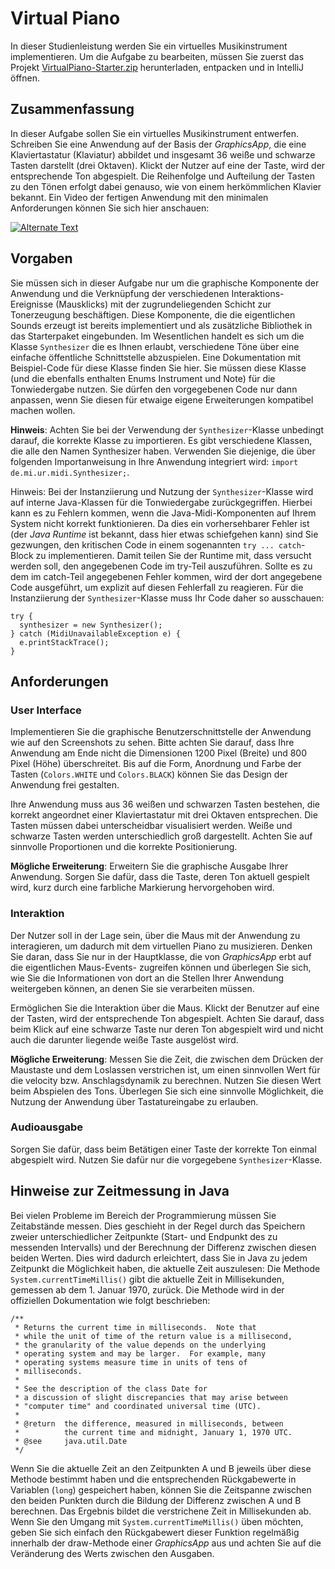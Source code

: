 # Virtual Piano

In dieser Studienleistung werden Sie ein virtuelles Musikinstrument implementieren. Um die Aufgabe zu bearbeiten, müssen
Sie zuerst das
Projekt [VirtualPiano-Starter.zip](https://github.com/alexanderbazo/VirtualPiano/archive/refs/heads/master.zip)
herunterladen, entpacken und in IntelliJ öffnen.

## Zusammenfassung

In dieser Aufgabe sollen Sie ein virtuelles Musikinstrument entwerfen. Schreiben Sie eine Anwendung auf der Basis der
*GraphicsApp*, die eine Klaviertastatur (Klaviatur) abbildet und insgesamt 36 weiße und schwarze Tasten darstellt (drei
Oktaven). Klickt der Nutzer auf eine der Taste, wird der entsprechende Ton abgespielt. Die Reihenfolge und Aufteilung
der Tasten zu den Tönen erfolgt dabei genauso, wie von einem herkömmlichen Klavier bekannt. Ein Video der fertigen
Anwendung mit den minimalen Anforderungen können Sie sich hier anschauen:

[![Alternate Text]({https://files.mi.ur.de/f/a9c555fb16e3491193d5/?dl=1})]({https://files.mi.ur.de/f/45eeb8e039e241888951/?dl=1} "Video des Virtual-Piano")

## Vorgaben

Sie müssen sich in dieser Aufgabe nur um die graphische Komponente der Anwendung und die Verknüpfung der verschiedenen
Interaktions-Ereignisse (Mausklicks) mit der zugrundeliegenden Schicht zur Tonerzeugung beschäftigen. Diese Komponente,
die die eigentlichen Sounds erzeugt ist bereits implementiert und als zusätzliche Bibliothek in das Starterpaket
eingebunden. Im Wesentlichen handelt es sich um die Klasse `Synthesizer` die es Ihnen erlaubt, verschiedene Töne über
eine einfache öffentliche Schnittstelle abzuspielen. Eine Dokumentation mit Beispiel-Code für diese Klasse finden Sie
hier. Sie müssen diese Klasse (und die ebenfalls enthalten Enums Instrument und Note) für die Tonwiedergabe nutzen. Sie
dürfen den vorgegebenen Code nur dann anpassen, wenn Sie diesen für etwaige eigene Erweiterungen kompatibel machen
wollen.

**Hinweis**: Achten Sie bei der Verwendung der `Synthesizer`-Klasse unbedingt darauf, die korrekte Klasse zu
importieren. Es gibt verschiedene Klassen, die alle den Namen Synthesizer haben. Verwenden Sie diejenige, die über
folgenden Importanweisung in Ihre Anwendung integriert wird: `import de.mi.ur.midi.Synthesizer;`.

Hinweis: Bei der Instanziierung und Nutzung der `Synthesizer`-Klasse wird auf interne Java-Klassen für die Tonwiedergabe
zurückgegriffen. Hierbei kann es zu Fehlern kommen, wenn die Java-Midi-Komponenten auf Ihrem System nicht korrekt
funktionieren. Da dies ein vorhersehbarer Fehler ist (der *Java Runtime* ist bekannt, dass hier etwas schiefgehen kann)
sind Sie gezwungen, den kritischen Code in einem sogenannten `try ... catch`-Block zu implementieren. Damit teilen Sie
der Runtime mit, dass versucht werden soll, den angegebenen Code im try-Teil auszuführen. Sollte es zu dem im catch-Teil
angegebenen Fehler kommen, wird der dort angegebene Code ausgeführt, um explizit auf diesen Fehlerfall zu reagieren. Für
die Instanziierung der `Synthesizer`-Klasse muss Ihr Code daher so ausschauen:

```
try {
  synthesizer = new Synthesizer();
} catch (MidiUnavailableException e) {
  e.printStackTrace();
}
```

## Anforderungen

### User Interface

Implementieren Sie die graphische Benutzerschnittstelle der Anwendung wie auf den Screenshots zu sehen. Bitte achten Sie
darauf, dass Ihre Anwendung am Ende nicht die Dimensionen 1200 Pixel (Breite) und 800 Pixel (Höhe) überschreitet. Bis
auf die Form, Anordnung und Farbe der Tasten (`Colors.WHITE` und `Colors.BLACK`) können Sie das Design der Anwendung
frei gestalten.

Ihre Anwendung muss aus 36 weißen und schwarzen Tasten bestehen, die korrekt angeordnet einer Klaviertastatur mit drei
Oktaven entsprechen. Die Tasten müssen dabei unterscheidbar visualisiert werden. Weiße und schwarze Tasten werden
unterschiedlich groß dargestellt. Achten Sie auf sinnvolle Proportionen und die korrekte Positionierung.

**Mögliche Erweiterung**: Erweitern Sie die graphische Ausgabe Ihrer Anwendung. Sorgen Sie dafür, dass die Taste, deren
Ton aktuell gespielt wird, kurz durch eine farbliche Markierung hervorgehoben wird.

### Interaktion

Der Nutzer soll in der Lage sein, über die Maus mit der Anwendung zu interagieren, um dadurch mit dem virtuellen Piano
zu musizieren. Denken Sie daran, dass Sie nur in der Hauptklasse, die von *GraphicsApp* erbt auf die eigentlichen
Maus-Events- zugreifen können und überlegen Sie sich, wie Sie die Informationen von dort an die Stellen Ihrer Anwendung
weitergeben können, an denen Sie sie verarbeiten müssen.

Ermöglichen Sie die Interaktion über die Maus. Klickt der Benutzer auf eine der Tasten, wird der entsprechende Ton
abgespielt. Achten Sie darauf, dass beim Klick auf eine schwarze Taste nur deren Ton abgespielt wird und nicht auch die
darunter liegende weiße Taste ausgelöst wird.

**Mögliche Erweiterung**: Messen Sie die Zeit, die zwischen dem Drücken der Maustaste und dem Loslassen verstrichen ist,
um einen sinnvollen Wert für die velocity bzw. Anschlagsdynamik zu berechnen. Nutzen Sie diesen Wert beim Abspielen des
Tons. Überlegen Sie sich eine sinnvolle Möglichkeit, die Nutzung der Anwendung über Tastatureingabe zu erlauben.

### Audioausgabe

Sorgen Sie dafür, dass beim Betätigen einer Taste der korrekte Ton einmal abgespielt wird. Nutzen Sie dafür nur die
vorgegebene `Synthesizer`-Klasse.

## Hinweise zur Zeitmessung in Java

Bei vielen Probleme im Bereich der Programmierung müssen Sie Zeitabstände messen. Dies geschieht in der Regel durch das
Speichern zweier unterschiedlicher Zeitpunkte (Start- und Endpunkt des zu messenden Intervalls) und der Berechnung der
Differenz zwischen diesen beiden Werten. Dies wird dadurch erleichtert, dass Sie in Java zu jedem Zeitpunkt die
Möglichkeit haben, die aktuelle Zeit auszulesen: Die Methode `System.currentTimeMillis()` gibt die aktuelle Zeit in
Millisekunden, gemessen ab dem 1. Januar 1970, zurück. Die Methode wird in der offiziellen Dokumentation wie folgt
beschrieben:

```
/**
 * Returns the current time in milliseconds.  Note that
 * while the unit of time of the return value is a millisecond,
 * the granularity of the value depends on the underlying
 * operating system and may be larger.  For example, many
 * operating systems measure time in units of tens of
 * milliseconds.
 *
 * See the description of the class Date for
 * a discussion of slight discrepancies that may arise between
 * "computer time" and coordinated universal time (UTC).
 *
 * @return  the difference, measured in milliseconds, between
 *          the current time and midnight, January 1, 1970 UTC.
 * @see     java.util.Date
 */
```

Wenn Sie die aktuelle Zeit an den Zeitpunkten A und B jeweils über diese Methode bestimmt haben und die entsprechenden
Rückgabewerte in Variablen (`long`) gespeichert haben, können Sie die Zeitspanne zwischen den beiden Punkten durch die
Bildung der Differenz zwischen A und B berechnen. Das Ergebnis bildet die verstrichene Zeit in Millisekunden ab. Wenn
Sie den Umgang mit `System.currentTimeMillis()` üben möchten, geben Sie sich einfach den Rückgabewert dieser Funktion
regelmäßig innerhalb der draw-Methode einer *GraphicsApp* aus und achten Sie auf die Veränderung des Werts zwischen den
Ausgaben.